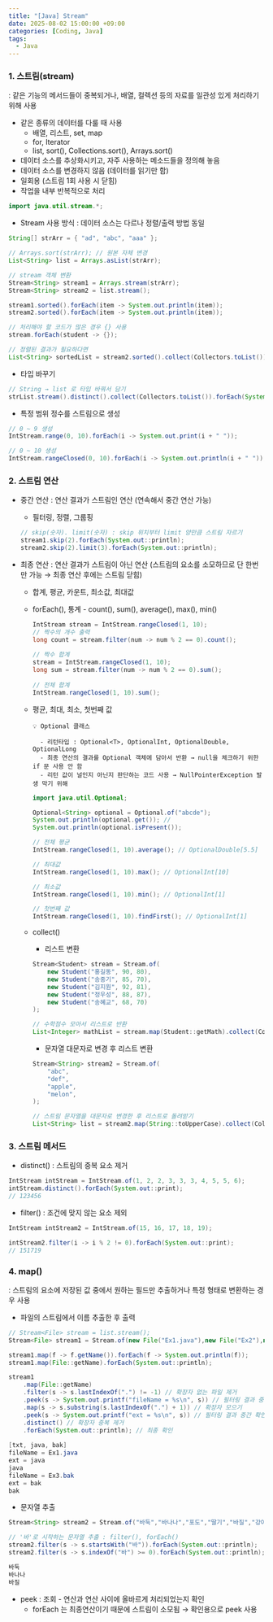 ```yaml
---
title: "[Java] Stream"
date: 2025-08-02 15:00:00 +09:00
categories: [Coding, Java]
tags:
  - Java
---
```


### 1. 스트림(stream)

: 같은 기능의 메서드들이 중복되거나, 배열, 컬렉션 등의 자료를 일관성 있게 처리하기 위해 사용

- 같은 종류의 데이터를 다룰 때 사용
    - 배열, 리스트, set, map
    - for, Iterator
    - list, sort(), Collections.sort(), Arrays.sort()
- 데이터 소스를 추상화시키고, 자주 사용하는 메소드들을 정의해 놓음
- 데이터 소스를 변경하지 않음 (데이터를 읽기만 함)
- 일회용 (스트림 1회 사용 시 닫힘)
- 작업을 내부 반복적으로 처리

```java
import java.util.stream.*;
```

- Stream 사용 방식 : 데이터 소스는 다르나 정렬/출력 방법 동일

```java
String[] strArr = { "ad", "abc", "aaa" };

// Arrays.sort(strArr); // 원본 자체 변경
List<String> list = Arrays.asList(strArr);

// stream 객체 변환
Stream<String> stream1 = Arrays.stream(strArr);
Stream<String> stream2 = list.stream();

stream1.sorted().forEach(item -> System.out.println(item));
stream2.sorted().forEach(item -> System.out.println(item));

// 처리해야 할 코드가 많은 경우 {} 사용
stream.forEach(student -> {});

// 정렬된 결과가 필요하다면
List<String> sortedList = stream2.sorted().collect(Collectors.toList());
```

- 타입 바꾸기

```java
// String → list 로 타입 바꿔서 담기
strList.stream().distinct().collect(Collectors.toList()).forEach(System.out::println);
```

- 특정 범위 정수를 스트림으로 생성

```java
// 0 ~ 9 생성
IntStream.range(0, 10).forEach(i -> System.out.print(i + " "));

// 0 ~ 10 생성
IntStream.rangeClosed(0, 10).forEach(i -> System.out.println(i + " "));
```

### 2. 스트림 연산

- 중간 연산 : 연산 결과가 스트림인 연산 (연속해서 중간 연산 가능)
    - 필터링, 정렬, 그룹핑
    
    ```java
    // skip(숫자). limit(숫자) : skip 위치부터 limit 양만큼 스트림 자르기
    stream1.skip(2).forEach(System.out::println);
    stream2.skip(2).limit(3).forEach(System.out::println);
    ```
    
- 최종 연산 : 연산 결과가 스트림이 아닌 연산 (스트림의 요소를 소모하므로 단 한번만 가능 → 최종 연산 후에는 스트림 닫힘)
    - 합계, 평균, 카운트, 최소값, 최대값
    - forEach(), 통계 - count(), sum(), average(), max(), min()
        
        ```java
        IntStream stream = IntStream.rangeClosed(1, 10);
        // 짝수의 개수 출력
        long count = stream.filter(num -> num % 2 == 0).count();
            
        // 짝수 합계
        stream = IntStream.rangeClosed(1, 10);
        long sum = stream.filter(num -> num % 2 == 0).sum();
            
        // 전체 합계
        IntStream.rangeClosed(1, 10).sum();
        ```
        
    - 평균, 최대, 최소, 첫번째 값
        
        ```
        💡 Optional 클래스
        
          - 리턴타입 : Optional<T>, OptionalInt, OptionalDouble, OptionalLong
          - 최종 연산의 결과를 Optional 객체에 담아서 반환 → null을 체크하기 위한 if 문 사용 안 함
          - 리턴 값이 널인지 아닌지 판단하는 코드 사용 → NullPointerException 발생 막기 위해
        ```
        
        ```java
        import java.util.Optional;
        
        Optional<String> optional = Optional.of("abcde");
        System.out.println(optional.get()); //
        System.out.println(optional.isPresent());
        
        // 전체 평균
        IntStream.rangeClosed(1, 10).average(); // OptionalDouble[5.5]
        
        // 최대값
        IntStream.rangeClosed(1, 10).max(); // OptionalInt[10]
        
        // 최소값
        IntStream.rangeClosed(1, 10).min(); // OptionalInt[1]
        
        // 첫번째 값
        IntStream.rangeClosed(1, 10).findFirst(); // OptionalInt[1]
        ```
        
    - collect()
        - 리스트 변환
        
        ```java
        Stream<Student> stream = Stream.of(
        	new Student("홍길동", 90, 80),
        	new Student("송중기", 85, 70),
        	new Student("김지원", 92, 81),
        	new Student("정우성", 88, 87),
        	new Student("송혜교", 68, 70)
        );
        
        // 수학점수 모아서 리스트로 반환
        List<Integer> mathList = stream.map(Student::getMath).collect(Collectors.toList());
        
        ```
        
        - 문자열 대문자로 변경 후 리스트 변환
        
        ```java
        Stream<String> stream2 = Stream.of(
        	"abc",
        	"def",
        	"apple",
        	"melon",
        );
        
        // 스트림 문자열을 대문자로 변경한 후 리스트로 돌려받기
        List<String> list = stream2.map(String::toUpperCase).collect(Collectors.toList());
        ```
        

### 3. 스트림 메서드

- distinct() : 스트림의 중복 요소 제거

```java
IntStream intStream = IntStream.of(1, 2, 2, 3, 3, 3, 4, 5, 5, 6);
intStream.distinct().forEach(System.out::print);
// 123456
```

- filter() : 조건에 맞지 않는 요소 제외

```java
IntStream intStream2 = IntStream.of(15, 16, 17, 18, 19);

intStream2.filter(i -> i % 2 != 0).forEach(System.out::print);
// 151719
```

### 4. map()

: 스트림의 요소에 저장된 값 중에서 원하는 필드만 추출하거나 특정 형태로 변환하는 경우 사용

- 파일의 스트림에서 이름 추출한 후 출력

```java
// Stream<File> stream = list.stream();
Stream<File> stream1 = Stream.of(new File("Ex1.java"),new File("Ex2"),new File("Ex3.bak"));

stream1.map(f -> f.getName()).forEach(f -> System.out.println(f));
stream1.map(File::getName).forEach(System.out::println);

stream1
	.map(File::getName)
	.filter(s -> s.lastIndexOf(".") != -1) // 확장자 없는 파일 제거
	.peek(s -> System.out.printf("fileName = %s\n", s)) // 필터링 결과 중간 확인
	.map(s -> s.substring(s.lastIndexOf(".") + 1)) // 확장자 모으기
	.peek(s -> System.out.printf("ext = %s\n", s)) // 필터링 결과 중간 확인
	.distinct() // 확장자 중복 제거
	.forEach(System.out::println); // 최종 확인
	
[txt, java, bak]
fileName = Ex1.java
ext = java
java
fileName = Ex3.bak
ext = bak
bak
```

- 문자열 추출

```java
Stream<String> stream2 = Stream.of("바둑","바나나","포도","딸기","바질","강아지","고양이");

// '바'로 시작하는 문자열 추출 : filter(), forEach()
stream2.filter(s -> s.startsWith("바")).forEach(System.out::println);
stream2.filter(s -> s.indexOf("바") >= 0).forEach(System.out::println);

바둑
바나나
바질
```

- peek : 조회 - 연산과 연산 사이에 올바르게 처리되었는지 확인
    - forEach 는 최종연산이기 때문에 스트림이 소모됨 → 확인용으로 peek 사용